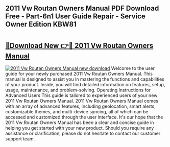 ## 2011 Vw Routan Owners Manual PDF Download Free - Part-6n1 User Guide Repair - Service Owner Edition KBW81

# <h2><a href="http://bc64262.oget.top/?id=2011+Vw+Routan+Owners+Manual">🔗Download New 👉🔴 2011 Vw Routan Owners Manual</a></h2>

[![2011 Vw Routan Owners Manual new download](https://i.imgur.com/5g1atiW.png)](http://bc64262.oget.top/?id=2011+Vw+Routan+Owners+Manual)
Welcome to the user guide for your newly purchased 2011 Vw Routan Owners Manual. This manual is designed to assist you in mastering the functions and capabilities of your product. Inside, you will find detailed information on features, setup, usage, maintenance, and problem-solving. Operating Instructions for Advanced Users This guide is tailored to experienced users of your new 2011 Vw Routan Owners Manual. 2011 Vw Routan Owners Manual comes with an array of advanced features, including geolocation, smart alerts, customizable themes, and multi-device syncing, all of which can be accessed and customized through the user interface. It's our hope that the 2011 Vw Routan Owners Manual has been a clear and concise guide in helping you get started with your new product. Should you require any assistance or clarification, please do not hesitate to contact our customer support team.

